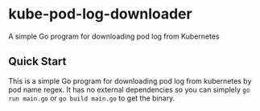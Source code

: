 # kube-pod-log-downloader
A simple Go program for downloading pod log from Kubernetes

## Quick Start

This is a simple Go program for downloading pod log from kubernetes by pod name regex.
It has no external dependencies so you can simplely `go run main.go` or `go build main.go` to get the binary.
